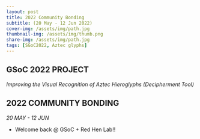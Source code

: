 ```yaml
---
layout: post
title: 2022 Community Bonding
subtitle: (20 May - 12 Jun 2022)
cover-img: /assets/img/path.jpg
thumbnail-img: /assets/img/thumb.png
share-img: /assets/img/path.jpg
tags: [SGoC2022, Aztec glyphs]
---
```


## GSoC 2022 PROJECT
*Improving the Visual Recognition of Aztec Hieroglyphs (Decipherment Tool)*

## 2022 COMMUNITY BONDING
*20 MAY - 12 JUN*

- Welcome back @ GSoC + Red Hen Lab!!
